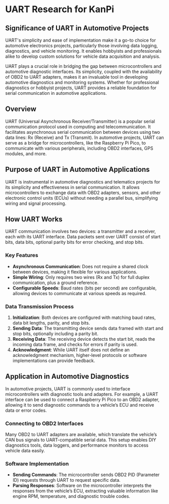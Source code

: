 # UART Research for KanPi

## Significance of UART in Automotive Projects
UART's simplicity and ease of implementation make it a go-to choice for automotive electronics projects, particularly those involving data logging, diagnostics, and vehicle monitoring. It enables hobbyists and professionals alike to develop custom solutions for vehicle data acquisition and analysis.

UART plays a crucial role in bridging the gap between microcontrollers and automotive diagnostic interfaces. Its simplicity, coupled with the availability of OBD2 to UART adapters, makes it an invaluable tool in developing automotive diagnostics and monitoring systems. Whether for professional diagnostics or hobbyist projects, UART provides a reliable foundation for serial communication in automotive applications.

## Overview
UART (Universal Asynchronous Receiver/Transmitter) is a popular serial communication protocol used in computing and telecommunication. It facilitates asynchronous serial communication between devices using two data lines: Rx (Receive) and Tx (Transmit). In automotive projects, UART can serve as a bridge for microcontrollers, like the Raspberry Pi Pico, to communicate with various peripherals, including OBD2 interfaces, GPS modules, and more.

## Purpose of UART in Automotive Applications
UART is instrumental in automotive diagnostics and telematics projects for its simplicity and effectiveness in serial communication. It allows microcontrollers to exchange data with OBD2 adapters, sensors, and other electronic control units (ECUs) without needing a parallel bus, simplifying wiring and signal processing.

## How UART Works
UART communication involves two devices: a transmitter and a receiver, each with its UART interface. Data packets sent over UART consist of start bits, data bits, optional parity bits for error checking, and stop bits.

### Key Features
- **Asynchronous Communication**: Does not require a shared clock between devices, making it flexible for various applications.
- **Simple Wiring**: Only requires two wires (Rx and Tx) for full duplex communication, plus a ground reference.
- **Configurable Speeds**: Baud rates (bits per second) are configurable, allowing devices to communicate at various speeds as required.

### Data Transmission Process
1. **Initialization**: Both devices are configured with matching baud rates, data bit lengths, parity, and stop bits.
2. **Sending Data**: The transmitting device sends data framed with start and stop bits, optionally including a parity bit.
3. **Receiving Data**: The receiving device detects the start bit, reads the incoming data frame, and checks for errors if parity is used.
4. **Acknowledgment**: While UART itself does not define an acknowledgment mechanism, higher-level protocols or software implementations can provide feedback.

## Application in Automotive Diagnostics
In automotive projects, UART is commonly used to interface microcontrollers with diagnostic tools and adapters. For example, a UART interface can be used to connect a Raspberry Pi Pico to an OBD2 adapter, allowing it to send diagnostic commands to a vehicle’s ECU and receive data or error codes.

### Connecting to OBD2 Interfaces
Many OBD2 to UART adapters are available, which translate the vehicle’s CAN bus signals to UART-compatible serial data. This setup enables DIY diagnostics tools, data loggers, and performance monitors to access vehicle data easily.

### Software Implementation
- **Sending Commands**: The microcontroller sends OBD2 PID (Parameter ID) requests through UART to request specific data.
- **Parsing Responses**: Software on the microcontroller interprets the responses from the vehicle’s ECU, extracting valuable information like engine RPM, temperature, and diagnostic trouble codes.
